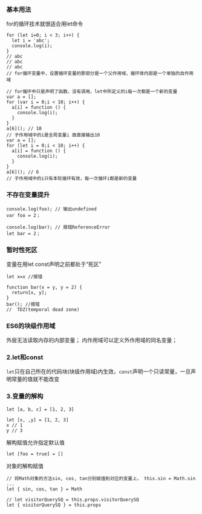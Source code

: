 ### 基本用法
for的循环技术就很适合用let命令
```
for (let i=0; i < 3; i++) {
  let i = 'abc';
  console.log(i);
}
// abc
// abc
// abc
// for循环变量中，设置循环变量的那部分是一个父作用域，循环体内部是一个单独的自作用域 

// for循环中只是声明了函数，没有调用，let中所定义的i每一次都是一个新的变量
var a = [];
for (var i = 0;i < 10; i++) {
  a[i] = function () {
    console.log(i);
  }
}
a[6](); // 10
// 子作用域中的i是全局变量i 故直接输出10
var a = [];
for (let i = 0;i < 10; i++) {
  a[i] = function () {
    console.log(i); 
  }
}
a[6](); // 6
// 子作用域中的i只有本轮循环有效，每一次循环i都是新的变量 

```
### 不存在变量提升 
```
console.log(foo); // 输出undefined
var foo = 2；

console.log(bar); // 报错ReferenceError
let bar = 2；
``` 

### 暂时性死区
变量在用let const声明之前都处于“死区”
```
let x=x //报错

function bar(x = y, y = 2) {
  return[x, y];
}
bar(); //报错
//  TDZ(temporal dead zone)
``` 
### ES6的块级作用域
外层无法读取内存的内部变量； 
内作用域可以定义外作用域的同名变量； 

### 2.let和const
`let`只在自己所在的代码块(块级作用域)内生效，`const`声明一个只读常量，一旦声明常量的值就不能改变  

### 3.变量的解构
`let [a, b, c] = [1, 2, 3]`  
  
```
let [x, ,y] = [1, 2, 3]
x // 1
y // 3
```

解构赋值允许指定默认值

`let [foo = true] = []`  

对象的解构赋值  
```
// 将Math对象的方法sin, cos, tan分别赋值到对应的变量上， this.sin = Math.sin ...
let { sin, cos, tan } = Math

// let visitorQuerySQ = this.props.visitorQuerySQ
let { visitorQuerySQ } = this.props
``` 


